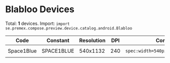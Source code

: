 # Blabloo Devices

Total: **1** devices. Import: `import se.premex.compose.preview.device.catalog.android.Blabloo`

| Code | Constant | Resolution | DPI | Compose Spec | Preview Usage |
|------|----------|------------|-----|-------------|---------------|
| Space1Blue | SPACE1BLUE | 540x1132 | 240 | `spec:width=540px,height=1132px,dpi=240` | `@Preview(device = Blabloo.SPACE1BLUE)` |

<!-- Generated automatically. Do not edit manually. -->
